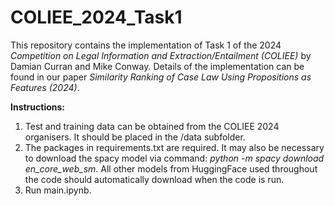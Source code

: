 # COLIEE_2024_Task1

This repository contains the implementation of Task 1 of the 2024 *Competition on Legal Information and Extraction/Entailment (COLIEE)* by Damian Curran and Mike Conway.  Details of the implementation can be found in our paper *Similarity Ranking of Case Law Using Propositions as Features (2024)*.

**Instructions:**
1. Test and training data can be obtained from the COLIEE 2024 organisers. It should be placed in the /data subfolder.
2. The packages in requirements.txt are required. It may also be necessary to download the spacy model via command: *python -m spacy download en_core_web_sm*. All other models from HuggingFace used throughout the code should automatically download when the code is run.
3. Run main.ipynb.

